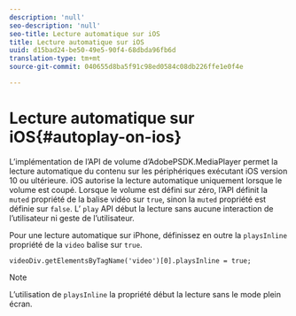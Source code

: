 ```yaml
---
description: 'null'
seo-description: 'null'
seo-title: Lecture automatique sur iOS
title: Lecture automatique sur iOS
uuid: d15bad24-be50-49e5-90f4-68dbda96fb6d
translation-type: tm+mt
source-git-commit: 040655d8ba5f91c98ed0584c08db226ffe1e0f4e

---
```



# Lecture automatique sur iOS{#autoplay-on-ios}

L’implémentation de l’API de volume d’AdobePSDK.MediaPlayer permet la lecture automatique du contenu sur les périphériques exécutant iOS version 10 ou ultérieure. iOS autorise la lecture automatique uniquement lorsque le volume est coupé. Lorsque le volume est défini sur zéro, l’API définit la `muted` propriété de la balise vidéo sur `true`, sinon la `muted` propriété est définie sur `false`. L’ `play` API début la lecture sans aucune interaction de l’utilisateur ni geste de l’utilisateur.

Pour une lecture automatique sur iPhone, définissez en outre la `playsInline` propriété de la `video` balise sur `true`.

```
videoDiv.getElementsByTagName('video')[0].playsInline = true;
```

>[!NOTE]
>
>L’utilisation de `playsInline` la propriété début la lecture sans le mode plein écran.

